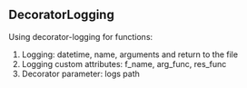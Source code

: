## DecoratorLogging
Using decorator-logging for functions:
1. Logging: datetime, name, arguments and return to the file
1. Logging custom attributes: f_name, arg_func, res_func
1. Decorator parameter: logs path

